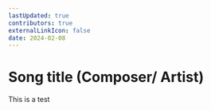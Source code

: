 ```yaml
---
lastUpdated: true
contributors: true
externalLinkIcon: false
date: 2024-02-08
---
```

# Song title (Composer/ Artist)

T﻿his is a test